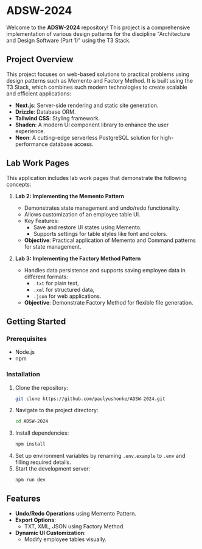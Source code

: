 # ADSW-2024

Welcome to the **ADSW-2024** repository! This project is a comprehensive implementation of various design patterns for the discipline "Architecture and Design Software (Part 1)" using the T3 Stack.

## Project Overview

This project focuses on web-based solutions to practical problems using design patterns such as Memento and Factory Method. It is built using the T3 Stack, which combines such modern technologies to create scalable and efficient applications:
- **Next.js**: Server-side rendering and static site generation.
- **Drizzle**: Database ORM.
- **Tailwind CSS**: Styling framework.
- **Shadcn**: A modern UI component library to enhance the user experience.
- **Neon**: A cutting-edge serverless PostgreSQL solution for high-performance database access.

## Lab Work Pages

This application includes lab work pages that demonstrate the following concepts:

1. **Lab 2: Implementing the Memento Pattern**
   - Demonstrates state management and undo/redo functionality.
   - Allows customization of an employee table UI.
   - Key Features:
     - Save and restore UI states using Memento.
     - Supports settings for table styles like font and colors.
   - **Objective**: Practical application of Memento and Command patterns for state management.

2. **Lab 3: Implementing the Factory Method Pattern**
   - Handles data persistence and supports saving employee data in different formats:
     - `.txt` for plain text,
     - `.xml` for structured data,
     - `.json` for web applications.
   - **Objective**: Demonstrate Factory Method for flexible file generation.

## Getting Started

### Prerequisites
- Node.js
- npm

### Installation

1. Clone the repository:
   ```bash
   git clone https://github.com/paulyushonke/ADSW-2024.git
   ```
2. Navigate to the project directory:
   ```bash
   cd ADSW-2024
   ```
3. Install dependencies:
   ```bash
   npm install
   ```
4. Set up environment variables by renaming `.env.example` to `.env` and filling required details.
5. Start the development server:
   ```bash
   npm run dev
   ```

## Features

- **Undo/Redo Operations** using Memento Pattern.
- **Export Options**:
  - TXT, XML, JSON using Factory Method.
- **Dynamic UI Customization**:
  - Modify employee tables visually.
  
